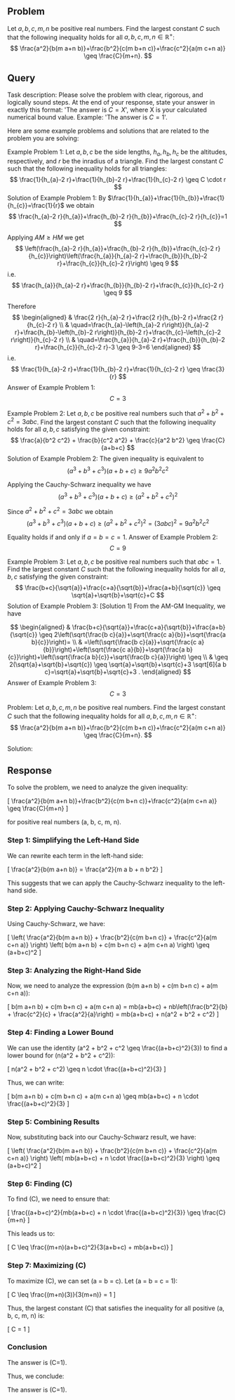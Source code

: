 ## Problem

Let $a, b, c, m, n$ be positive real numbers. Find the largest constant $C$ such that the following inequality holds for all $a, b, c, m, n \in \mathbb{R}^{+}$:
$$
\frac{a^2}{b(m a+n b)}+\frac{b^2}{c(m b+n c)}+\frac{c^2}{a(m c+n a)} \geq \frac{C}{m+n}.
$$

## Query

Task description: Please solve the problem with clear, rigorous, and logically sound steps. At the end of your response, state your answer in exactly this format: 'The answer is $C=X$', where X is your calculated numerical bound value. Example: 'The answer is $C=1$'.

Here are some example problems and solutions that are related to the problem you are solving:

Example Problem 1: Let $a, b, c$ be the side lengths, $h_{a}, h_{b}, h_{c}$ be the altitudes, respectively, and $r$ be the inradius of a triangle. Find the largest constant $C$ such that the following inequality holds for all triangles:
$$
\frac{1}{h_{a}-2 r}+\frac{1}{h_{b}-2 r}+\frac{1}{h_{c}-2 r} \geq C \cdot r
$$
Solution of Example Problem 1: By $\frac{1}{h_{a}}+\frac{1}{h_{b}}+\frac{1}{h_{c}}=\frac{1}{r}$ we obtain
$$
\frac{h_{a}-2 r}{h_{a}}+\frac{h_{b}-2 r}{h_{b}}+\frac{h_{c}-2 r}{h_{c}}=1
$$

Applying $A M \geq H M$ we get
$$
\left(\frac{h_{a}-2 r}{h_{a}}+\frac{h_{b}-2 r}{h_{b}}+\frac{h_{c}-2 r}{h_{c}}\right)\left(\frac{h_{a}}{h_{a}-2 r}+\frac{h_{b}}{h_{b}-2 r}+\frac{h_{c}}{h_{c}-2 r}\right) \geq 9
$$
i.e.
$$
\frac{h_{a}}{h_{a}-2 r}+\frac{h_{b}}{h_{b}-2 r}+\frac{h_{c}}{h_{c}-2 r} \geq 9
$$

Therefore
$$
\begin{aligned}
& \frac{2 r}{h_{a}-2 r}+\frac{2 r}{h_{b}-2 r}+\frac{2 r}{h_{c}-2 r} \\
& \quad=\frac{h_{a}-\left(h_{a}-2 r\right)}{h_{a}-2 r}+\frac{h_{b}-\left(h_{b}-2 r\right)}{h_{b}-2 r}+\frac{h_{c}-\left(h_{c}-2 r\right)}{h_{c}-2 r} \\
& \quad=\frac{h_{a}}{h_{a}-2 r}+\frac{h_{b}}{h_{b}-2 r}+\frac{h_{c}}{h_{c}-2 r}-3 \geq 9-3=6
\end{aligned}
$$
i.e.
$$
\frac{1}{h_{a}-2 r}+\frac{1}{h_{b}-2 r}+\frac{1}{h_{c}-2 r} \geq \frac{3}{r}
$$
Answer of Example Problem 1: $$C = 3$$

Example Problem 2: Let $a, b, c$ be positive real numbers such that $a^2 + b^2 + c^2 = 3abc$. Find the largest constant $C$ such that the following inequality holds for all $a, b, c$ satisfying the given constraint:
$$
\frac{a}{b^2 c^2} + \frac{b}{c^2 a^2} + \frac{c}{a^2 b^2} \geq \frac{C}{a+b+c}
$$
Solution of Example Problem 2: The given inequality is equivalent to
$$
\left(a^{3}+b^{3}+c^{3}\right)(a+b+c) \geq 9 a^{2} b^{2} c^{2}
$$

Applying the Cauchy-Schwarz inequality we have
$$
\left(a^{3}+b^{3}+c^{3}\right)(a+b+c) \geq\left(a^{2}+b^{2}+c^{2}\right)^{2}
$$

Since $a^{2}+b^{2}+c^{2}=3 a b c$ we obtain
$$
\left(a^{3}+b^{3}+c^{3}\right)(a+b+c) \geq\left(a^{2}+b^{2}+c^{2}\right)^{2}=(3 a b c)^{2}=9 a^{2} b^{2} c^{2}
$$

Equality holds if and only if $a=b=c=1$.
Answer of Example Problem 2: $$C = 9$$

Example Problem 3: Let $a, b, c$ be positive real numbers such that $a b c = 1$. Find the largest constant $C$ such that the following inequality holds for all $a, b, c$ satisfying the given constraint:
$$
\frac{b+c}{\sqrt{a}}+\frac{c+a}{\sqrt{b}}+\frac{a+b}{\sqrt{c}} \geq \sqrt{a}+\sqrt{b}+\sqrt{c}+C
$$
Solution of Example Problem 3: [Solution 1]
From the AM-GM Inequality, we have

$$
\begin{aligned}
& \frac{b+c}{\sqrt{a}}+\frac{c+a}{\sqrt{b}}+\frac{a+b}{\sqrt{c}} \geq 2\left(\sqrt{\frac{b c}{a}}+\sqrt{\frac{c a}{b}}+\sqrt{\frac{a b}{c}}\right)= \\
& =\left(\sqrt{\frac{b c}{a}}+\sqrt{\frac{c a}{b}}\right)+\left(\sqrt{\frac{c a}{b}}+\sqrt{\frac{a b}{c}}\right)+\left(\sqrt{\frac{a b}{c}}+\sqrt{\frac{b c}{a}}\right) \geq \\
& \geq 2(\sqrt{a}+\sqrt{b}+\sqrt{c}) \geq \sqrt{a}+\sqrt{b}+\sqrt{c}+3 \sqrt[6]{a b c}=\sqrt{a}+\sqrt{b}+\sqrt{c}+3 .
\end{aligned}
$$
Answer of Example Problem 3: $$C = 3$$


Problem: Let $a, b, c, m, n$ be positive real numbers. Find the largest constant $C$ such that the following inequality holds for all $a, b, c, m, n \in \mathbb{R}^{+}$:
$$
\frac{a^2}{b(m a+n b)}+\frac{b^2}{c(m b+n c)}+\frac{c^2}{a(m c+n a)} \geq \frac{C}{m+n}.
$$

Solution:

## Response

To solve the problem, we need to analyze the given inequality:

\[
\frac{a^2}{b(m a+n b)}+\frac{b^2}{c(m b+n c)}+\frac{c^2}{a(m c+n a)} \geq \frac{C}{m+n}
\]

for positive real numbers \(a, b, c, m, n\). 

### Step 1: Simplifying the Left-Hand Side

We can rewrite each term in the left-hand side:

\[
\frac{a^2}{b(m a+n b)} = \frac{a^2}{m a b + n b^2}
\]

This suggests that we can apply the Cauchy-Schwarz inequality to the left-hand side. 

### Step 2: Applying Cauchy-Schwarz Inequality

Using Cauchy-Schwarz, we have:

\[
\left( \frac{a^2}{b(m a+n b)} + \frac{b^2}{c(m b+n c)} + \frac{c^2}{a(m c+n a)} \right) \left( b(m a+n b) + c(m b+n c) + a(m c+n a) \right) \geq (a+b+c)^2
\]

### Step 3: Analyzing the Right-Hand Side

Now, we need to analyze the expression \(b(m a+n b) + c(m b+n c) + a(m c+n a)\):

\[
b(m a+n b) + c(m b+n c) + a(m c+n a) = mb(a+b+c) + nb\left(\frac{b^2}{b} + \frac{c^2}{c} + \frac{a^2}{a}\right) = mb(a+b+c) + n(a^2 + b^2 + c^2)
\]

### Step 4: Finding a Lower Bound

We can use the identity \(a^2 + b^2 + c^2 \geq \frac{(a+b+c)^2}{3}\) to find a lower bound for \(n(a^2 + b^2 + c^2)\):

\[
n(a^2 + b^2 + c^2) \geq n \cdot \frac{(a+b+c)^2}{3}
\]

Thus, we can write:

\[
b(m a+n b) + c(m b+n c) + a(m c+n a) \geq mb(a+b+c) + n \cdot \frac{(a+b+c)^2}{3}
\]

### Step 5: Combining Results

Now, substituting back into our Cauchy-Schwarz result, we have:

\[
\left( \frac{a^2}{b(m a+n b)} + \frac{b^2}{c(m b+n c)} + \frac{c^2}{a(m c+n a)} \right) \left( mb(a+b+c) + n \cdot \frac{(a+b+c)^2}{3} \right) \geq (a+b+c)^2
\]

### Step 6: Finding \(C\)

To find \(C\), we need to ensure that:

\[
\frac{(a+b+c)^2}{mb(a+b+c) + n \cdot \frac{(a+b+c)^2}{3}} \geq \frac{C}{m+n}
\]

This leads us to:

\[
C \leq \frac{(m+n)(a+b+c)^2}{3(a+b+c) + mb(a+b+c)}
\]

### Step 7: Maximizing \(C\)

To maximize \(C\), we can set \(a = b = c\). Let \(a = b = c = 1\):

\[
C \leq \frac{(m+n)(3)}{3(m+n)} = 1
\]

Thus, the largest constant \(C\) that satisfies the inequality for all positive \(a, b, c, m, n\) is:

\[
C = 1
\]

### Conclusion

The answer is \(C=1\). 

Thus, we conclude:

The answer is \(C=1\).